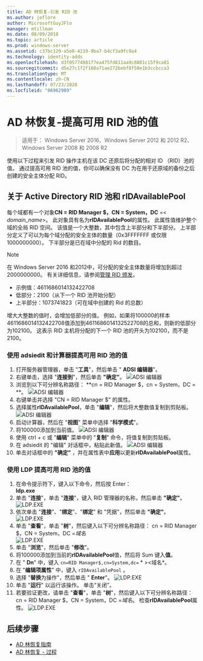 ```yaml
---
title: AD 林恢复-引发 RID 池
ms.author: joflore
author: MicrosoftGuyJFlo
manager: mtillman
ms.date: 08/09/2018
ms.topic: article
ms.prod: windows-server
ms.assetid: c37bc129-a5e0-4219-9ba7-b4cf3a9fc9a4
ms.technology: identity-adds
ms.openlocfilehash: d3f05774881f7ea475fd811aa9c8801c15f9ca81
ms.sourcegitcommit: d5e27c1f2f168a71ae272bebf8f50e1b3ccbcca3
ms.translationtype: MT
ms.contentlocale: zh-CN
ms.lasthandoff: 07/23/2020
ms.locfileid: "86962989"
---
```

# <a name="ad-forest-recovery---raising-the-value-of-available-rid-pools"></a>AD 林恢复-提高可用 RID 池的值 

>适用于： Windows Server 2016、Windows Server 2012 和 2012 R2、Windows Server 2008 和 2008 R2

使用以下过程来引发 RID 操作主机在该 DC 还原后将分配的相对 ID （RID）池的值。 通过提高可用 RID 池的值，你可以确保没有 DC 为在用于还原域的备份之后创建的安全主体分配 RID。 

## <a name="about-active-directory-rid-pools-and-ridavailablepool"></a>关于 Active Directory RID 池和 rIDAvailablePool

每个域都有一个对象**CN = RID Manager $，CN = System，DC** =< *domain_name*>。 此对象具有名为**rIDAvailablePool**的属性。 此属性值维护整个域的全局 RID 空间。 该值是一个大整数，其中包含上半部分和下半部分。 上半部分定义了可以为每个域分配的安全主体的数量（0x3FFFFFFF 或仅限1000000000）。 下半部分是已在域中分配的 Rid 的数目。 
  
> [!NOTE]
> 在 Windows Server 2016 和2012中，可分配的安全主体数量将增加到超过2000000000。 有关详细信息，请参阅[管理 RID 颁发](./managing-rid-issuance.md)。 
  
- 示例值：4611686014132422708  
- 低部分：2100（从下一个 RID 池开始分配）  
- 上半部分：1073741823（可在域中创建的 Rid 的总数）  
  
增大大整数的值时，会增加低部分的值。 例如，如果将100000的样本4611686014132422708值添加到4611686014132522708的总和，则新的低部分为102100。 这表示 RID 主机将分配的下一个 RID 池的开头为102100，而不是2100。 
  
### <a name="to-raise-the-value-of-available-rid-pools-using-adsiedit-and-the-calculator"></a>使用 adsiedit 和计算器提高可用 RID 池的值

1. 打开服务器管理器，单击 "**工具**"，然后单击 " **ADSI 编辑器**"。
2. 右键单击，选择 "**连接到**"，然后单击 **"确定"**。
   ![ADSI 编辑器](media/AD-Forest-Recovery-Raise-RID-Pool/adsi1.png) 
3. 浏览到以下可分辨名称路径： **cn = RID Manager $，cn = System，DC = <domain name> **。
   ![ADSI 编辑器](media/AD-Forest-Recovery-Raise-RID-Pool/adsi2.png) 
3. 右键单击并选择 "CN = RID Manager $" 的属性。 
4. 选择属性**rIDAvailablePool**，单击 "**编辑**"，然后将大整数值复制到剪贴板。
   ![ADSI 编辑器](media/AD-Forest-Recovery-Raise-RID-Pool/adsi3.png)  
5. 启动计算器，然后在 "**视图**" 菜单中选择 "**科学模式**"。 
6. 将100000添加到当前值。
   ![ADSI 编辑器](media/AD-Forest-Recovery-Raise-RID-Pool/adsi4.png) 
7. 使用 ctrl + c 或 "**编辑**" 菜单中的 "**复制**" 命令，将值复制到剪贴板。 
8. 在 adsiedit 的 "编辑" 对话框中，粘贴此新值。 
   ![ADSI 编辑器](media/AD-Forest-Recovery-Raise-RID-Pool/adsi5.png) 
9. 单击对话框中的 **"确定"** ，并在属性表中**应用**以更新**rIDAvailablePool**属性。 
  
### <a name="to-raise-the-value-of-available-rid-pools-using-ldp"></a>使用 LDP 提高可用 RID 池的值  
  
1. 在命令提示符下，键入以下命令，然后按 Enter：  
   **ldp.exe**  
2. 单击 "**连接**"，单击 "**连接**"，键入 RID 管理器的名称，然后单击 **"确定"**。 
   ![LDP.EXE](media/AD-Forest-Recovery-Raise-RID-Pool/ldp1.png)
3. 依次单击 "**连接**"、"**绑定**"、"**绑定**" 和 "凭据"，然后单击 **"确定"**。 
   ![LDP.EXE](media/AD-Forest-Recovery-Raise-RID-Pool/ldp2.png)
4. 单击 "**查看**"，单击 "**树**"，然后键入以下可分辨名称路径： cn = RID Manager $，CN = System，DC =*域名*  
   ![LDP.EXE](media/AD-Forest-Recovery-Raise-RID-Pool/ldp3.png)
5. 单击 "**浏览**"，然后单击 "**修改**"。 
6. 将100000添加到当前的**rIDAvailablePool**值，然后将 Sum 键入**值**。 
7. 在 " **Dn**" 中，键入 `cn=RID Manager$,cn=System,dc=` * \><域名*。 
8. 在 "**编辑项属性**" 中，键入 `rIDAvailablePool` 。 
9. 选择 "**替换**为操作"，然后单击 " **Enter**"。
   ![LDP.EXE](media/AD-Forest-Recovery-Raise-RID-Pool/ldp4.png) 
10. 单击 "**运行**" 以运行该操作。 单击“关闭”。
11. 若要验证更改，请单击 "**查看**"，单击 "**树**"，然后键入以下可分辨名称路径： cn = RID Manager $，CN = System，DC =*域名*。   检查**rIDAvailablePool**属性。 
   ![LDP.EXE](media/AD-Forest-Recovery-Raise-RID-Pool/ldp5.png)

## <a name="next-steps"></a>后续步骤

- [AD 林恢复指南](AD-Forest-Recovery-Guide.md)
- [AD 林恢复 - 过程](AD-Forest-Recovery-Procedures.md)
